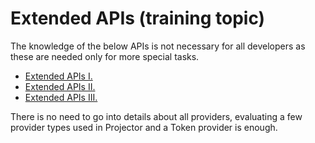 # Extended APIs (training topic)

The knowledge of the below APIs is not necessary for all developers as these are needed only for more special tasks.

- [Extended APIs I.](ExtendedApis1)
- [Extended APIs II.](ExtendedApis2)
- [Extended APIs III.](ExtendedApis3)

There is no need to go into details about all providers, evaluating a few provider types used in Projector and a Token provider is enough.
